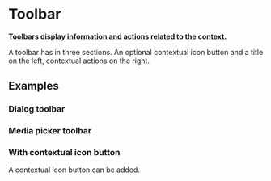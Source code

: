 # Toolbar

**Toolbars display information and actions related to the context.**

<demo-block component="toolbar" partial="default"></demo-block>

A toolbar has in three sections. An optional contextual icon button and a title on the left, contextual actions on the right.

## Examples

### Dialog toolbar

<demo-block component="toolbar" partial="dialog"></demo-block>

### Media picker toolbar

<demo-block component="toolbar" partial="media-picker"></demo-block>

### With contextual icon button

A contextual icon button can be added.

<demo-block component="toolbar" partial="back"></demo-block>
